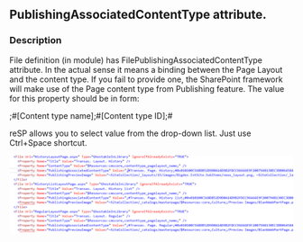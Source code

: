 ## PublishingAssociatedContentType attribute.

### Description
File definition (in module) has FilePublishingAssociatedContentType attribute. In the actual sense it means a binding between the Page Layout and the content type. If you fail to provide one, the SharePoint framework will make use of the Page content type from Publishing feature. The value for this property should be in form:

;#[Content type name];#[Content type ID];#

reSP allows you to select value from the drop-down list.
Just use Ctrl+Space shortcut.

![PublishingAssociatedContentType attribute image](../../../assets/FilePublishingAssociatedContentType.gif)